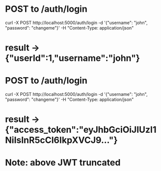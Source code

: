 # POST to /auth/login

curl -X POST http://localhost:5000/auth/login -d '{"username": "john", "password": "changeme"}' -H "Content-Type: application/json"

# result -> {"userId":1,"username":"john"}

# POST to /auth/login

curl -X POST http://localhost:5000/auth/login -d '{"username": "john", "password": "changeme"}' -H "Content-Type: application/json"

# result -> {"access_token":"eyJhbGciOiJIUzI1NiIsInR5cCI6IkpXVCJ9..."}

# Note: above JWT truncated
